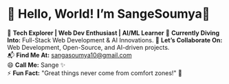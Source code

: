 # 👋 Hello, World! I’m SangeSoumya🚀  


👀 **Tech Explorer | Web Dev Enthusiast | AI/ML Learner** 
🌱 **Currently Diving Into:** Full-Stack Web Development & AI Innovations.
💞️ **Let’s Collaborate On:** Web Development, Open-Source, and AI-driven projects.  
📬 **Find Me At:** sangasoumya10@gmail.com  
😄 **Call Me:** Sange ✨  
⚡ **Fun Fact:** "Great things never come from comfort zones!" 🚀 
